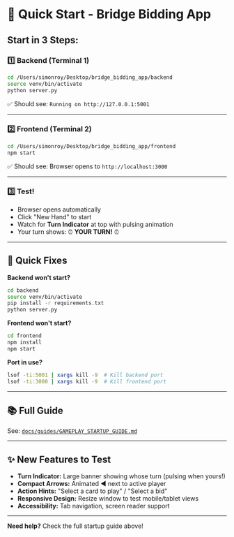 # 🚀 Quick Start - Bridge Bidding App

## Start in 3 Steps:

### 1️⃣ Backend (Terminal 1)
```bash
cd /Users/simonroy/Desktop/bridge_bidding_app/backend
source venv/bin/activate
python server.py
```
✅ Should see: `Running on http://127.0.0.1:5001`

---

### 2️⃣ Frontend (Terminal 2)
```bash
cd /Users/simonroy/Desktop/bridge_bidding_app/frontend
npm start
```
✅ Should see: Browser opens to `http://localhost:3000`

---

### 3️⃣ Test!
- Browser opens automatically
- Click "New Hand" to start
- Watch for **Turn Indicator** at top with pulsing animation
- Your turn shows: ⏰ **YOUR TURN!** ⏰

---

## 🐛 Quick Fixes

**Backend won't start?**
```bash
cd backend
source venv/bin/activate
pip install -r requirements.txt
python server.py
```

**Frontend won't start?**
```bash
cd frontend
npm install
npm start
```

**Port in use?**
```bash
lsof -ti:5001 | xargs kill -9  # Kill backend port
lsof -ti:3000 | xargs kill -9  # Kill frontend port
```

---

## 📚 Full Guide

See: [`docs/guides/GAMEPLAY_STARTUP_GUIDE.md`](docs/guides/GAMEPLAY_STARTUP_GUIDE.md)

---

## ✨ New Features to Test

- **Turn Indicator:** Large banner showing whose turn (pulsing when yours!)
- **Compact Arrows:** Animated ◀ next to active player
- **Action Hints:** "Select a card to play" / "Select a bid"
- **Responsive Design:** Resize window to test mobile/tablet views
- **Accessibility:** Tab navigation, screen reader support

---

**Need help?** Check the full startup guide above!
